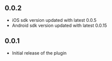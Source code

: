 ## 0.0.2

* iOS sdk version updated with latest 0.0.5
* Android sdk version updated with latest 0.0.15

## 0.0.1

* Initial release of the plugin
